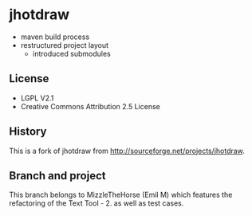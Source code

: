 # jhotdraw

* maven build process
* restructured project layout
  * introduced submodules

## License

* LGPL V2.1
* Creative Commons Attribution 2.5 License

## History 

This is a fork of jhotdraw from http://sourceforge.net/projects/jhotdraw.

## Branch and project 

This branch belongs to MizzleTheHorse (Emil M)
which features the refactoring of the Text Tool - 2. as well as test cases. 
